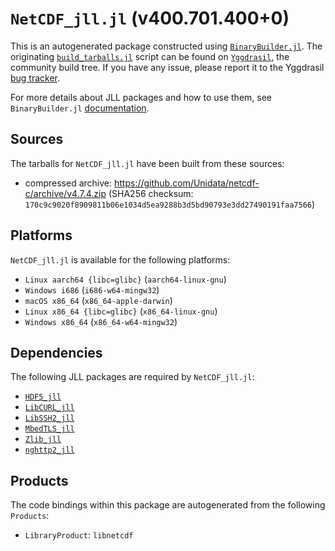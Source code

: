 # `NetCDF_jll.jl` (v400.701.400+0)

This is an autogenerated package constructed using [`BinaryBuilder.jl`](https://github.com/JuliaPackaging/BinaryBuilder.jl). The originating [`build_tarballs.jl`](https://github.com/JuliaPackaging/Yggdrasil/blob/fd2dfbbcfe5192d9ceddde4779ed6c3319914125/N/NetCDF/NetCDF@julia-1.3/build_tarballs.jl) script can be found on [`Yggdrasil`](https://github.com/JuliaPackaging/Yggdrasil/), the community build tree.  If you have any issue, please report it to the Yggdrasil [bug tracker](https://github.com/JuliaPackaging/Yggdrasil/issues).

For more details about JLL packages and how to use them, see `BinaryBuilder.jl` [documentation](https://juliapackaging.github.io/BinaryBuilder.jl/dev/jll/).

## Sources

The tarballs for `NetCDF_jll.jl` have been built from these sources:

* compressed archive: https://github.com/Unidata/netcdf-c/archive/v4.7.4.zip (SHA256 checksum: `170c9c9020f8909811b06e1034d5ea9288b3d5bd90793e3dd27490191faa7566`)

## Platforms

`NetCDF_jll.jl` is available for the following platforms:

* `Linux aarch64 {libc=glibc}` (`aarch64-linux-gnu`)
* `Windows i686` (`i686-w64-mingw32`)
* `macOS x86_64` (`x86_64-apple-darwin`)
* `Linux x86_64 {libc=glibc}` (`x86_64-linux-gnu`)
* `Windows x86_64` (`x86_64-w64-mingw32`)

## Dependencies

The following JLL packages are required by `NetCDF_jll.jl`:

* [`HDF5_jll`](https://github.com/JuliaBinaryWrappers/HDF5_jll.jl)
* [`LibCURL_jll`](https://github.com/JuliaBinaryWrappers/LibCURL_jll.jl)
* [`LibSSH2_jll`](https://github.com/JuliaBinaryWrappers/LibSSH2_jll.jl)
* [`MbedTLS_jll`](https://github.com/JuliaBinaryWrappers/MbedTLS_jll.jl)
* [`Zlib_jll`](https://github.com/JuliaBinaryWrappers/Zlib_jll.jl)
* [`nghttp2_jll`](https://github.com/JuliaBinaryWrappers/nghttp2_jll.jl)

## Products

The code bindings within this package are autogenerated from the following `Products`:

* `LibraryProduct`: `libnetcdf`
